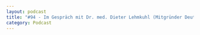 ```yaml
---
layout: podcast
title: "#94 - Im Gespräch mit Dr. med. Dieter Lehmkuhl (Mitgründer Deutsche Allianz für Klimawandel und Gesundheit e.V.) über Klimawandel und Gesundheit."
category: Podcast
---
```


<p><script class="podigee-podcast-player" src="https://cdn.podigee.com/podcast-player/javascripts/podigee-podcast-player.js" data-configuration="https://interviews-4-future.podigee.io/94-i4f/embed?context=external"></script></p>

